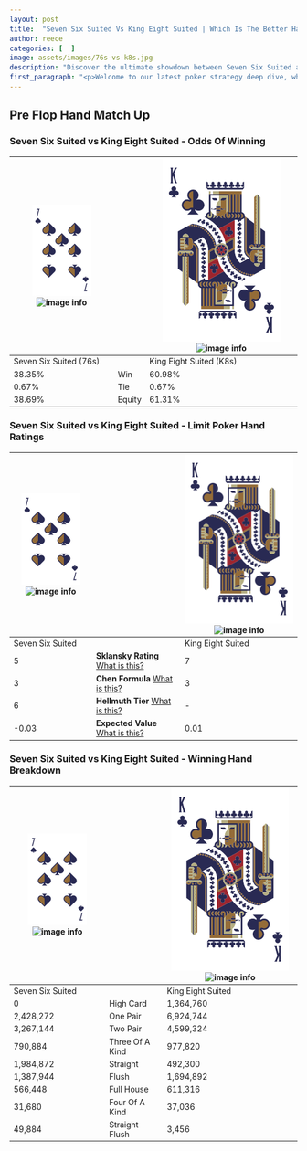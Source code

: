 ```yaml
---
layout: post
title:  "Seven Six Suited Vs King Eight Suited | Which Is The Better Hand In Poker? A Complete Guide"
author: reece
categories: [  ]
image: assets/images/76s-vs-k8s.jpg
description: "Discover the ultimate showdown between Seven Six Suited and King Eight Suited in poker! Uncover the odds, strategies, and scenarios where one hand triumphs over the other. Get ready to up your poker game with this thrilling analysis."
first_paragraph: "<p>Welcome to our latest poker strategy deep dive, where we're pitting two distinct hands against each other in a high-stakes showdown: Seven Six Suited vs King Eight Suited.</p><p>In the dynamic world of poker, every decision counts, and knowing which hand holds the upper hand is key to your success at the table.</p><p>In this article, we'll dissect these two hands, explore the scenarios where one dominates the other, and equip you with the knowledge to make strategic choices that can tip the odds in your favor.</p><p>Get ready to unravel the intriguing dynamics of these poker hands and elevate your game to new heights.</p>"
---
```




[comment]: # (sp0)

## Pre Flop Hand Match Up

<div class="table hand-ratings" markdown="1"> 



### Seven Six Suited vs King Eight Suited - Odds Of Winning


    
| ![image info](assets/images/hand1/7.png) ![image info](assets/images/hand1/6s.png) |  | ![image info](assets/images/hand2/K.png) ![image info](assets/images/hand2/8s.png) |
| -------- | -------- | -------- |
| Seven Six Suited (76s) |  | King Eight Suited (K8s) |
| 38.35% | Win | 60.98% |
| 0.67% | Tie | 0.67% |
| 38.69% | Equity | 61.31% |




[comment]: # (sp1)



### Seven Six Suited vs King Eight Suited - Limit Poker Hand Ratings


    
| ![image info](assets/images/hand1/7.png) ![image info](assets/images/hand1/6s.png) |  | ![image info](assets/images/hand2/K.png) ![image info](assets/images/hand2/8s.png) |
| -------- | -------- | -------- |
| Seven Six Suited |  | King Eight Suited |
| 5 | **Sklansky Rating** [What is this?](/sklansky-rating-explained) | 7 |
| 3 | **Chen Formula** [What is this?](/chen-formula-explained) | 3 |
| 6 | **Hellmuth Tier** [What is this?](/Hellmuth-tier-explained) | - |
| -0.03 | **Expected Value** [What is this?](/expected-value-explained) | 0.01 |




[comment]: # (sp2)



### Seven Six Suited vs King Eight Suited - Winning Hand Breakdown


    
| ![image info](assets/images/hand1/7.png) ![image info](assets/images/hand1/6s.png) |  | ![image info](assets/images/hand2/K.png) ![image info](assets/images/hand2/8s.png) |
| -------- | -------- | -------- |
| Seven Six Suited |  | King Eight Suited |
| 0 | High Card | 1,364,760 |
| 2,428,272 | One Pair | 6,924,744 |
| 3,267,144 | Two Pair | 4,599,324 |
| 790,884 | Three Of A Kind | 977,820 |
| 1,984,872 | Straight | 492,300 |
| 1,387,944 | Flush | 1,694,892 |
| 566,448 | Full House | 611,316 |
| 31,680 | Four Of A Kind | 37,036 |
| 49,884 | Straight Flush | 3,456 |




[comment]: # (sp3)



</div>

[comment]: # (sp4)



[comment]: # (sp5)

